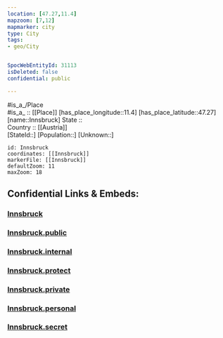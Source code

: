 ```yaml
---
location: [47.27,11.4] 
mapzoom: [7,12] 
mapmarker: city 
type: City
tags:
- geo/City


SpocWebEntityId: 31113
isDeleted: false
confidential: public

---
```

#is_a_/Place  
#is_a_ :: [[Place]] 
[has_place_longitude::11.4] 
[has_place_latitude::47.27] 
[name::Innsbruck] 
State ::  
Country :: [[Austria]]  
[StateId::] 
[Population::] 
[Unknown::] 


```leaflet
id: Innsbruck
coordinates: [[Innsbruck]] 
markerFile: [[Innsbruck]] 
defaultZoom: 11 
maxZoom: 18
```


## Confidential Links & Embeds: 

### [Innsbruck](/_Standards/Earth/Continent/Europe/Europe~Central/Austria/Austrias_States/Tirol/City/Innsbruck.md) 

### [Innsbruck.public](/_public/Earth/Continent/Europe/Europe~Central/Austria/Austrias_States/Tirol/City/Innsbruck.public.md) 

### [Innsbruck.internal](/_internal/Earth/Continent/Europe/Europe~Central/Austria/Austrias_States/Tirol/City/Innsbruck.internal.md) 

### [Innsbruck.protect](/_protect/Earth/Continent/Europe/Europe~Central/Austria/Austrias_States/Tirol/City/Innsbruck.protect.md) 

### [Innsbruck.private](/_private/Earth/Continent/Europe/Europe~Central/Austria/Austrias_States/Tirol/City/Innsbruck.private.md) 

### [Innsbruck.personal](/_personal/Earth/Continent/Europe/Europe~Central/Austria/Austrias_States/Tirol/City/Innsbruck.personal.md) 

### [Innsbruck.secret](/_secret/Earth/Continent/Europe/Europe~Central/Austria/Austrias_States/Tirol/City/Innsbruck.secret.md)

